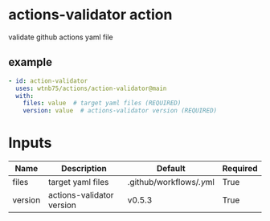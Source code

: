 # actions-validator action

validate github actions yaml file


## example

```yaml
- id: action-validator
  uses: wtnb75/actions/action-validator@main
  with:
    files: value  # target yaml files (REQUIRED)
    version: value  # actions-validator version (REQUIRED)
```

# Inputs

| Name | Description | Default | Required |
|------|-------------|---------|----------|
| files | target yaml files | .github/workflows/*.y*ml | True |
| version | actions-validator version | v0.5.3 | True |
